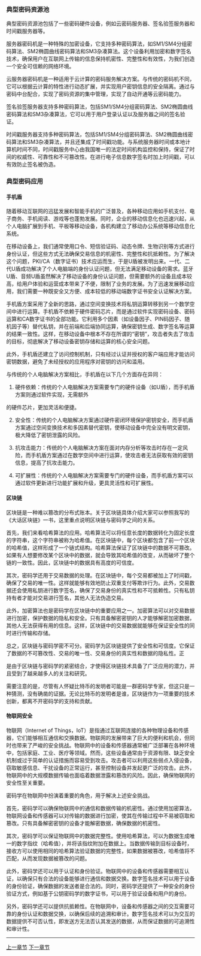 ### 典型密码资源池

典型密码资源池包括了一些密码硬件设备，例如云密码服务器、签名验签服务器和时间戳服务器等。

服务器密码机是一种特殊的加密设备，它支持多种密码算法，如SM1/SM4分组密码算法、SM2椭圆曲线密码算法和SM3杂凑算法。这个设备利用加密和数字签名技术，确保用户在互联网上传输的信息保持机密性、完整性和有效性，为我们创造一个安全可信赖的网络环境。

云服务器密码机是一种适用于云计算的密码服务解决方案。与传统的密码机不同，它可以根据云计算的特性进行动态扩展，并实现用户密钥信息的安全隔离。通过与密码中台配合，实现了密码资源的集中管理，实现了自动开通等云密码能力。

签名验签服务器支持多种密码算法，包括SM1/SM4分组密码算法、SM2椭圆曲线密码算法和SM3杂凑算法，它可以用于用户登录认证以及服务器之间的签名验证。

时间戳服务器支持多种密码算法，包括SM1/SM4分组密码算法、SM2椭圆曲线密码算法和SM3杂凑算法，并且还集成了时间戳功能。与系统服务器时间或本地计算机时间不同，时间戳服务中心由我国唯一的法定时间机构监控和保持，保证了时间的权威性、可靠性和不可篡改性。在进行电子信息数字签名时加上时间戳，可以有效防止签名被伪造。

### 典型密码应用

#### 手机盾

随着移动互联网的迅猛发展和智能手机的广泛普及，各种移动应用如手机支付、电子商务、手机阅读、游戏等也蓬勃发展。同时，企业的移动信息化也迅速兴起，从个人电脑扩展到手机、平板等移动设备，各机构建立了移动办公系统等移动信息化系统。

在移动设备上，我们通常使用口令、短信验证码、动态令牌、生物识别等方式进行身份认证，但这些方式无法确保交易信息的机密性、完整性和抗抵赖性。为了解决这个问题，PKI/CA（数字证书）技术应运而生，于是U盾被发明出来。一代、二代U盾成功解决了个人电脑端的身份认证问题，但无法满足移动设备的需求。蓝牙U盾、音频U盾虽然解决了移动设备的身份认证问题，但需要额外的设备且成本较高，给用户体验和运营成本带来了不便，限制了业务的发展。为了迅速发展移动应用，我们需要一种既安全又方便、成本较低的移动端数字证书安全认证解决方案。

手机盾方案采用了全新的思路，通过空间变换技术将私钥运算转移到另一个数学空间中进行运算。手机盾不依赖于硬件密码芯片，而是通过软件实现密码设备、密码运算和CA数字证书的全部功能。它利用多个因素（如设备因子、PIN码因子、随机因子等）替代私钥，并在前端和后端协同运算，确保密钥生成、数字签名等运算的结果一致性。这样，在移动设备中根本不存在所谓的“密钥”，攻击者失去了攻击的目标，彻底解决了移动设备密钥存储和运算的核心安全问题。

此外，手机盾还建立了访问控制机制，只有经过认证并授权的客户端应用才能访问密钥数据，避免了未经授权的应用程序对密钥的访问和滥用。

与传统的个人电脑解决方案相比，手机盾在以下几个方面存在异同：

1. 硬件依赖：传统的个人电脑解决方案需要专门的硬件设备（如U盾），而手机盾方案则通过软件实现，无需额外

的硬件芯片，更加灵活和便捷。

2. 安全性：传统的个人电脑解决方案通过硬件密闭环境保护密钥安全，而手机盾方案通过空间变换技术和多因素替代密钥，使移动设备中完全没有明文密钥，极大降低了密钥泄露的风险。

3. 抗攻击能力：传统的个人电脑解决方案在面对内存分析等攻击时存在一定风险，而手机盾方案通过在数学空间中进行运算，使攻击者无法获取有效的密钥信息，提高了抗攻击能力。

4. 可扩展性：传统的个人电脑解决方案需要专门的硬件设备，而手机盾方案可以通过软件更新进行功能扩展和升级，更具灵活性和可扩展性。

#### 区块链

区块链是一种难以篡改的分布式账本。关于区块链具体介绍大家可以参照我写的《大话区块链》一书，这里重点说明区块链与密码学之间的关系。

首先，我们来看哈希算法的应用。哈希算法可以将任意长度的数据转化为固定长度的字符串，这个字符串被称为哈希值。在区块链中，每个区块都包含了前一个区块的哈希值，这样形成了一个链式结构。哈希算法保证了区块链中的数据不可篡改。如果有人想要修改某个区块中的数据，就会导致其哈希值的改变，从而破坏了整个链的一致性。因此，区块链中的数据具有高度的可信度。

其次，密码学还用于交易数据的处理。在区块链中，每个交易都被加上了时间戳，确保了交易的唯一性。这样就能够有效地防止双重支付等欺诈行为。此外，交易数据还会使用私钥进行数字签名，确保了交易身份的真实性和不可抵赖性。只有私钥持有者才能对交易进行签名，其他人无法伪造交易。

此外，加密算法也是密码学在区块链中的重要应用之一。加密算法可以对交易数据进行加密，保护数据的隐私和安全。只有具备解密密钥的人才能够解密加密数据，其他人无法获得有用的信息。这样，区块链中的交易数据就能够在保证安全性的同时进行传输和存储。

总之，区块链与密码学密不可分。密码学为区块链提供了安全性和可信度。它保证了数据的不可篡改性、交易的唯一性、交易身份的真实性和数据的隐私性。正

是由于区块链与密码学的紧密结合，才使得区块链技术具备了广泛应用的潜力，并且受到了越来越多人的关注和研究。

需要注意的是，尽管有人怀疑比特币的发明者可能是一群密码学专家，但这只是一种猜测，没有确凿的证据。无论比特币的发明者是谁，区块链作为一项重要的技术创新，都离不开密码学的支持和贡献。

#### 物联网安全

物联网（Internet of Things，IoT）是指通过互联网连接的各种物理设备和传感器，它们能够相互通信和交换数据。物联网的发展带来了巨大的便利和机会，但同时也带来了严峻的安全挑战。物联网中的设备和传感器通常被广泛部署在各种环境中，包括家庭、工业、医疗等领域。然而，这些设备通常由于资源有限、缺乏安全机制或过于简单的认证措施而容易受到攻击。攻击者可以利用这些弱点入侵设备，窃取敏感信息、干扰设备的正常运行，甚至控制设备并发起更广泛的攻击。此外，物联网中的大规模数据传输也面临着数据泄露和篡改的风险。因此，确保物联网的安全性至关重要。

密码学在物联网中扮演着重要的角色，用于解决上述安全挑战。

首先，密码学可以确保物联网中的通信和数据传输的机密性。通过使用加密算法，物联网设备和传感器可以对传输的数据进行加密，使其在传输过程中不易被窃取和篡改。只有具备解密密钥的设备才能解密数据，确保数据的机密性。

其次，密码学可以保证物联网中的数据完整性。使用哈希算法，可以为数据生成唯一的数字指纹（哈希值），并将该指纹附加在数据上。当数据传输到目标设备时，接收方可以使用相同的哈希算法验证数据的完整性，如果数据被篡改，哈希值将不匹配，从而发现数据被篡改的问题。

此外，密码学还可以用于认证和身份验证。物联网中的设备和传感器需要相互认证，以确保只有合法的设备能够进行通信和数据交换。数字签名技术可以用于设备的身份验证，确保数据的发送者是合法的。同时，密码学还提供了一种安全的身份验证方式，例如基于公钥密码学的数字证书，可以用于验证设备和用户的身份。

另外，密码学还可以提供抗抵赖性。在物联网中，设备和传感器之间的交互需要可靠的身份认证和数据交换，以确保后续的追溯和审计。数字签名技术可以为交互的数据提供不可否认性，即发送方无法否认其发送的数据，从而保证数据的可追溯性和审计性。



------

[上一章节](charpter03_seeing_cryptograpy03.md) [下一章节](charpter03_seeing_cryptograpy04.md)   